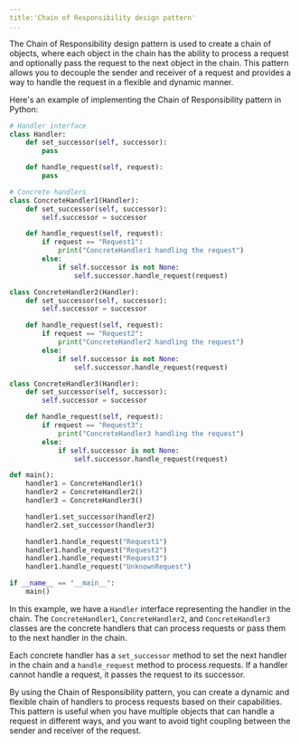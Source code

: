 ```yaml
---
title:'Chain of Responsibility design pattern'
...
```

The Chain of Responsibility design pattern is used to create a chain of objects, where each object in the chain has the ability to process a request and optionally pass the request to the next object in the chain. This pattern allows you to decouple the sender and receiver of a request and provides a way to handle the request in a flexible and dynamic manner.

Here's an example of implementing the Chain of Responsibility pattern in Python:

```python
# Handler interface
class Handler:
    def set_successor(self, successor):
        pass

    def handle_request(self, request):
        pass

# Concrete handlers
class ConcreteHandler1(Handler):
    def set_successor(self, successor):
        self.successor = successor

    def handle_request(self, request):
        if request == "Request1":
            print("ConcreteHandler1 handling the request")
        else:
            if self.successor is not None:
                self.successor.handle_request(request)

class ConcreteHandler2(Handler):
    def set_successor(self, successor):
        self.successor = successor

    def handle_request(self, request):
        if request == "Request2":
            print("ConcreteHandler2 handling the request")
        else:
            if self.successor is not None:
                self.successor.handle_request(request)

class ConcreteHandler3(Handler):
    def set_successor(self, successor):
        self.successor = successor

    def handle_request(self, request):
        if request == "Request3":
            print("ConcreteHandler3 handling the request")
        else:
            if self.successor is not None:
                self.successor.handle_request(request)

def main():
    handler1 = ConcreteHandler1()
    handler2 = ConcreteHandler2()
    handler3 = ConcreteHandler3()

    handler1.set_successor(handler2)
    handler2.set_successor(handler3)

    handler1.handle_request("Request1")
    handler1.handle_request("Request2")
    handler1.handle_request("Request3")
    handler1.handle_request("UnknownRequest")

if __name__ == "__main__":
    main()
```

In this example, we have a `Handler` interface representing the handler in the chain. The `ConcreteHandler1`, `ConcreteHandler2`, and `ConcreteHandler3` classes are the concrete handlers that can process requests or pass them to the next handler in the chain.

Each concrete handler has a `set_successor` method to set the next handler in the chain and a `handle_request` method to process requests. If a handler cannot handle a request, it passes the request to its successor.

By using the Chain of Responsibility pattern, you can create a dynamic and flexible chain of handlers to process requests based on their capabilities. This pattern is useful when you have multiple objects that can handle a request in different ways, and you want to avoid tight coupling between the sender and receiver of the request.